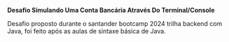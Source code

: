   
**Desafio Simulando Uma Conta Bancária Através Do Terminal/Console**

Desafio proposto durante o santander bootcamp 2024 trilha backend com Java, foi feito após as aulas de sintaxe básica de Java.
